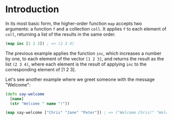 # Introduction

In its most basic form, the higher-order function `map` accepts two arguments: a function `f` and a collection `coll`.
It applies `f` to each element of `coll`, returning a list of the results in the same order.

```clojure
(map inc [1 2 3]) ; => (2 3 4)
```

The previous example applies the function `inc`, which increases a number by one, to each element of the vector `[1 2 3]`, and returns the result as the list `(2 3 4)`, where each element is the result of applying `inc` to the corresponding element of [1 2 3].

Let's see another example where we greet someone with the message "Welcome":

```clojure
(defn say-welcome 
  [name]
  (str "Welcome " name "!"))

(map say-welcome ["Chris" "Jane" "Peter"]) ; => ("Welcome Chris!" "Welcome Jane!" "Welcome Peter!")
```